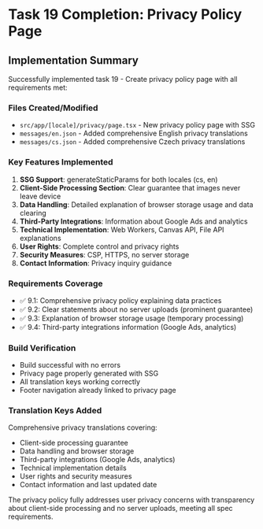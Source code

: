 # Task 19 Completion: Privacy Policy Page

## Implementation Summary

Successfully implemented task 19 - Create privacy policy page with all requirements met:

### Files Created/Modified
- `src/app/[locale]/privacy/page.tsx` - New privacy policy page with SSG
- `messages/en.json` - Added comprehensive English privacy translations
- `messages/cs.json` - Added comprehensive Czech privacy translations

### Key Features Implemented
1. **SSG Support**: generateStaticParams for both locales (cs, en)
2. **Client-Side Processing Section**: Clear guarantee that images never leave device
3. **Data Handling**: Detailed explanation of browser storage usage and data clearing
4. **Third-Party Integrations**: Information about Google Ads and analytics
5. **Technical Implementation**: Web Workers, Canvas API, File API explanations
6. **User Rights**: Complete control and privacy rights
7. **Security Measures**: CSP, HTTPS, no server storage
8. **Contact Information**: Privacy inquiry guidance

### Requirements Coverage
- ✅ 9.1: Comprehensive privacy policy explaining data practices
- ✅ 9.2: Clear statements about no server uploads (prominent guarantee)
- ✅ 9.3: Explanation of browser storage usage (temporary processing)
- ✅ 9.4: Third-party integrations information (Google Ads, analytics)

### Build Verification
- Build successful with no errors
- Privacy page properly generated with SSG
- All translation keys working correctly
- Footer navigation already linked to privacy page

### Translation Keys Added
Comprehensive privacy translations covering:
- Client-side processing guarantee
- Data handling and browser storage
- Third-party integrations (Google Ads, analytics)
- Technical implementation details
- User rights and security measures
- Contact information and last updated date

The privacy policy fully addresses user privacy concerns with transparency about client-side processing and no server uploads, meeting all spec requirements.